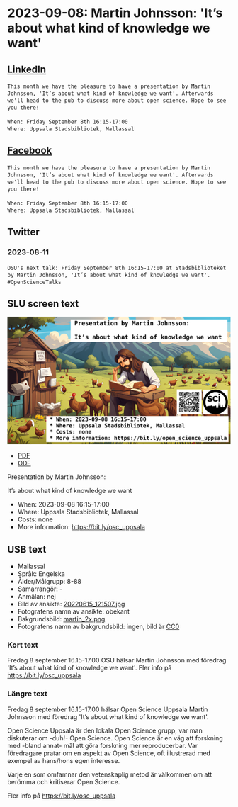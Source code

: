 # 2023-09-08: Martin Johnsson: 'It’s about what kind of knowledge we want'

## [LinkedIn](https://www.linkedin.com/feed/update/urn:li:activity:7095806072556335104?utm_source=share&utm_medium=member_desktop)

```text
This month we have the pleasure to have a presentation by Martin Johnsson, 'It’s about what kind of knowledge we want'. Afterwards we'll head to the pub to discuss more about open science. Hope to see you there!

When: Friday September 8th 16:15-17:00
Where: Uppsala Stadsbibliotek, Mallassal
```

## [Facebook](https://fb.me/e/3K9nTP25D)

```text
This month we have the pleasure to have a presentation by Martin Johnsson, 'It’s about what kind of knowledge we want'. Afterwards we'll head to the pub to discuss more about open science. Hope to see you there!

When: Friday September 8th 16:15-17:00
Where: Uppsala Stadsbibliotek, Mallassal
```

## Twitter

### 2023-08-11

```text
OSU's next talk: Friday September 8th 16:15-17:00 at Stadsbiblioteket by Martin Johnsson, 'It’s about what kind of knowledge we want'. #OpenScienceTalks
```

## SLU screen text

![Martin Johnsson: 'It’s about what kind of knowledge we want'](martin_2x_with_text.png)

* [PDF](screens_slu.pdf)
* [ODF](screens_slu.odg)

Presentation by Martin Johnsson:

It’s about what kind of knowledge we want

* When: 2023-09-08 16:15-17:00
* Where: Uppsala Stadsbibliotek, Mallassal
* Costs: none
* More information: <https://bit.ly/osc_uppsala>

## USB text

* Mallassal
* Språk: Engelska
* Ålder/Målgrupp: 8-88
* Samarrangör: -
* Anmälan: nej
* Bild av ansikte: [20220615_121507.jpg](20220615_121507.jpg)
* Fotografens namn av ansikte: obekant
* Bakgrundsbild: [martin_2x.png](martin_2x.png)
* Fotografens namn av bakgrundsbild: ingen, bild är [CC0](https://en.wikipedia.org/wiki/Creative_Commons_license#Zero_/_public_domain)

### Kort text

Fredag 8 september 16.15-17.00 OSU hälsar Martin Johnsson
med föredrag 'It’s about what kind of knowledge we want'.
Fler info på <https://bit.ly/osc_uppsala>

### Längre text

Fredag 8 september 16.15-17.00 hälsar Open Science Uppsala
Martin Johnsson
med föredrag 'It’s about what kind of knowledge we want'.

Open Science Uppsala är den lokala Open Science grupp,
var man diskuterar om -duh!- Open Science.
Open Science är en väg att forskning med -bland annat-
mål att göra forskning mer reproducerbar.
Var föredragare pratar om en aspekt av Open Science, oft
illustrerad med exempel av hans/hons egen interesse.

Varje en som omfamnar den vetenskaplig metod är välkommen
om att berömma och kritiserar Open Science.

Fler info på <https://bit.ly/osc_uppsala>
